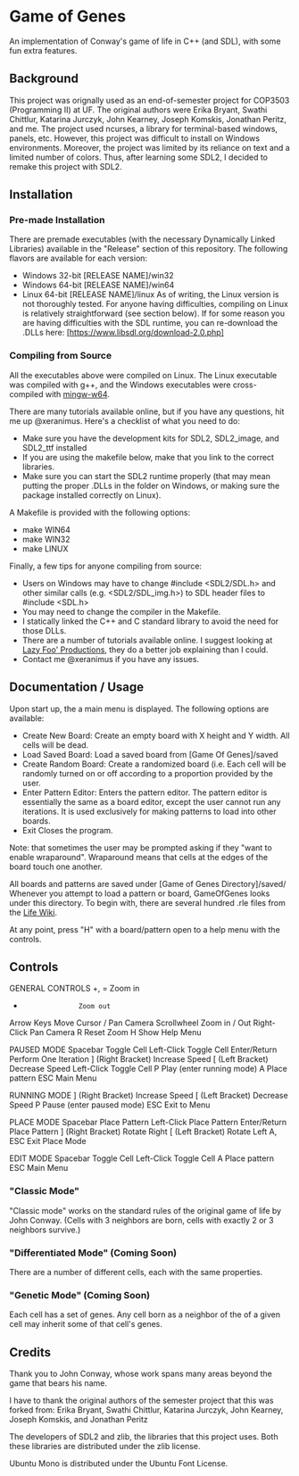 # Game of Genes
An implementation of Conway's game of life in C++ (and SDL), with some fun extra features.
## Background
This project was orignally used as an end-of-semester project for COP3503 (Programming II) at UF. The original authors were Erika Bryant, Swathi Chittlur, Katarina Jurczyk, John Kearney, Joseph Komskis, Jonathan Peritz, and me. The project used ncurses, a library for terminal-based windows, panels, etc. However, this project was difficult to install on Windows environments. Moreover, the project was limited by its reliance on text and a limited number of colors. Thus, after learning some SDL2, I decided to remake this project with SDL2.

## Installation
### Pre-made Installation
There are premade executables (with the necessary Dynamically Linked Libraries) available in the "Release" section of this repository.
The following flavors are available for each version:
* Windows 32-bit [RELEASE NAME]/win32
* Windows 64-bit [RELEASE NAME]/win64
* Linux 64-bit   [RELEASE NAME]/linux
As of writing, the Linux version is not thoroughly tested. For anyone having difficulties, compiling on Linux is relatively straightforward (see section below).
If for some reason you are having difficulties with the SDL runtime, you can re-download the .DLLs here: [https://www.libsdl.org/download-2.0.php]

### Compiling from Source
All the executables above were compiled on Linux. The Linux executable was compiled with g++, and the Windows executables were cross-compiled with [mingw-w64](http://mingw-w64.org/doku.php/start).

There are many tutorials available online, but if you have any questions, hit me up @xeranimus.
Here's a checklist of what you need to do:
* Make sure you have the development kits for SDL2, SDL2_image, and SDL2_ttf installed
* If you are using the makefile below, make that you link to the correct libraries.
* Make sure you can start the SDL2 runtime properly (that may mean putting the proper .DLLs in the folder on Windows, or making sure the package installed correctly on Linux).

A Makefile is provided with the following options:
* make WIN64
* make WIN32
* make LINUX

Finally, a few tips for anyone compiling from source:
* Users on Windows may have to change #include <SDL2/SDL.h> and other similar calls (e.g. <SDL2/SDL_img.h>) to SDL header files to #include <SDL.h>
* You may need to change the compiler in the Makefile.
* I statically linked the C++ and C standard library to avoid the need for those DLLs.
* There are a number of tutorials available online. I suggest looking at [Lazy Foo' Productions](http://lazyfoo.net/tutorials/SDL/06_extension_libraries_and_loading_other_image_formats/index.php), they do a better job explaining than I could.
* Contact me @xeranimus if you have any issues. 

## Documentation / Usage
Upon start up, the a main menu is displayed. The following options are available:
* Create New Board:			Create an empty board with X height and Y width.  All cells will be dead.
* Load Saved Board:			Load a saved board from [Game Of Genes]/saved
* Create Random Board:		Create a randomized board (i.e. Each cell will be randomly turned on or off according to a proportion provided by the user.
* Enter Pattern Editor:		Enters the pattern editor. The pattern editor is essentially the same as a board editor, except the user cannot run any iterations. It is used exclusively for making patterns to load into other boards.
* Exit						Closes the program.

Note: that sometimes the user may be prompted asking if they "want to enable wraparound". Wraparound means that cells at the edges of the board touch one another.

All boards and patterns are saved under [Game of Genes Directory]/saved/
Whenever you attempt to load a pattern or board, GameOfGenes looks under this directory.
To begin with, there are several hundred .rle files from the [Life Wiki](http://www.conwaylife.com/wiki/Main_Page).

At any point, press "H" with a board/pattern open to a help menu with the controls.

## Controls
GENERAL CONTROLS
+, =				Zoom in
-					Zoom out
Arrow Keys			Move Cursor / Pan Camera
Scrollwheel 		Zoom in / Out
Right-Click			Pan Camera
R					Reset Zoom
H					Show Help Menu
 
PAUSED MODE
Spacebar			Toggle Cell
Left-Click			Toggle Cell
Enter/Return		Perform One Iteration
] (Right Bracket)	Increase Speed
[ (Left Bracket)	Decrease Speed
Left-Click			Toggle Cell
P					Play (enter running mode)
A					Place pattern
ESC					Main Menu

RUNNING MODE
] (Right Bracket)	Increase Speed
[ (Left Bracket)	Decrease Speed
P					Pause (enter paused mode)
ESC					Exit to Menu

PLACE MODE
Spacebar			Place Pattern
Left-Click			Place Pattern
Enter/Return		Place Pattern
] (Right Bracket)	Rotate Right
[ (Left Bracket)	Rotate Left
A, ESC				Exit Place Mode

EDIT MODE
Spacebar			Toggle Cell
Left-Click			Toggle Cell
A					Place pattern
ESC					Main Menu

### "Classic Mode"
"Classic mode" works on the standard rules of the original game of life by John Conway. (Cells with 3 neighbors are born, cells with exactly 2 or 3 neighbors survive.)

### "Differentiated Mode" (Coming Soon)
There are a number of different cells, each with the same properties.

### "Genetic Mode" (Coming Soon)
Each cell has a set of genes. Any cell born as a neighbor of the of a given cell may inherit some of that cell's genes. 

## Credits
Thank you to John Conway, whose work spans many areas beyond the game that bears his name.

I have to thank the original authors of the semester project that this was forked from:
Erika Bryant, Swathi Chittlur, Katarina Jurczyk, John Kearney, Joseph Komskis, and Jonathan Peritz

The developers of SDL2 and zlib, the libraries that this project uses. Both these libraries are distributed under the zlib license.

Ubuntu Mono is distributed under the Ubuntu Font License.